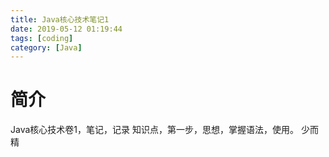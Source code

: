 ```yaml
---
title: Java核心技术笔记1
date: 2019-05-12 01:19:44
tags: [coding]
category: [Java]
---
```


# 简介

Java核心技术卷1，笔记，记录 知识点，第一步，思想，掌握语法，使用。 少而精

<!--more-->

# 

